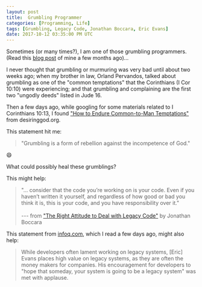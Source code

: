 ```yaml
---
layout: post
title:  Grumbling Programmer
categories: [Programming, Life]
tags: [Grumbling, Legacy Code, Jonathan Boccara, Eric Evans]
date: 2017-10-12 03:35:00 PM UTC
---
```


<!-- October 13, 2017 11:35:00 PM Philippine Time -->


Sometimes (or many times?), I am one of those grumbling programmers. (Read this [blog post](/2017/06/05/am_I_a_hypocrite/) of mine a few months ago)...

I never thought that grumbling or murmuring was very bad until about two weeks ago; when my brother in law, Orland Pervandos, talked about grumbling as one of the "common temptations" that the Corinthians (I Cor 10:10) were experiencing; and that grumbling and complaining are the first two "ungodly deeds" listed in Jude 16.


<!--more-->

Then a few days ago, while googling for some materials related to I Corinthians 10:13, I found ["How to Endure Common-to-Man Temptations"](https://www.desiringgod.org/articles/how-to-endure-common-to-man-temptations) from desiringgod.org.

This statement hit me:

> "Grumbling is a form of rebellion against the incompetence of God."

:smile:



What could possibly heal these grumblings?

This might help:

> "... consider that the code you’re working on is your code. Even if you haven’t written it yourself, and regardless of how good or bad you think it is, this is your code, and you have responsibility over it."
<br /><br />
> --- from ["The Right Attitude to Deal with Legacy Code"](https://simpleprogrammer.com/2017/03/01/deal-with-legacy-code/) by Jonathan Boccara

This statement from [infoq.com](https://www.infoq.com/news/2017/09/evans-ddd-relevant), which I read a few days ago, might also help:

> While developers often lament working on legacy systems, [Eric] Evans places high value on legacy systems, as they are often the money makers for companies. His encouragement for developers to "hope that someday, your system is going to be a legacy system" was met with applause.


<!--
I also noticed that when someone criticizes but gives a solution to the problem, the criticism become less offensive; and it has become helpful to the one being criticized.
-->
